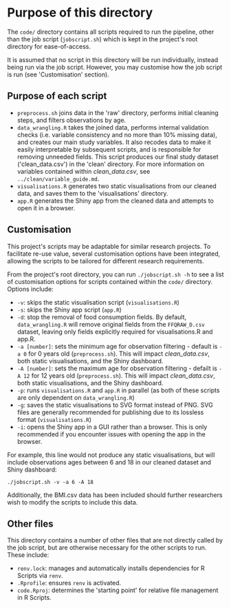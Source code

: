 # Purpose of this directory

The `code/` directory contains all scripts required to run the pipeline, other than the job script (`jobscript.sh`) which is kept in the project's root directory for ease-of-access.

It is assumed that no script in this directory will be run individually, instead being run via the job script. However, you may customise how the job script is run (see 'Customisation' section).

## Purpose of each script 
* `preprocess.sh` joins data in the 'raw' directory, performs initial cleaning steps, and filters observations by age.
* `data_wrangling.R` takes the joined data, performs internal validation checks (i.e. variable consistency and no more than 10% missing data), and creates our main study variables. It also recodes data to make it easily interpretable by subsequent scripts, and is responsible for removing unneeded fields. This script produces our final study dataset ('clean_data.csv') in the 'clean' directory. For more information on variables contained within *clean_data.csv*, see `../clean/variable_guide.md`.
* `visualisations.R` generates two static visualisations from our cleaned data, and saves them to the 'visualisations' directory.
* `app.R` generates the Shiny app from the cleaned data and attempts to open it in a browser.

## Customisation

This project's scripts may be adaptable for similar research projects. To facilitate re-use value, several customisation options have been integrated, allowing the scripts to be tailored for different research requirements.

From the project's root directory, you can run `./jobscript.sh -h` to see a list of customisation options for scripts contained within the `code/` directory. Options include:
* `-v`: skips the static visualisation script (`visualisations.R`)
* `-s`: skips the Shiny app script (`app.R`)
* `-d`: stop the removal of food consumption fields. By default, `data_wrangling.R` will remove original fields from the `FFQRAW_D.csv` dataset, leaving only fields explicitly required for visualisations.R and app.R.
* `-a [number]`: sets the minimum age for observation filtering - default is `-a 0` for 0 years old (`preprocess.sh`). This will impact _clean_data.csv_, both static visualisations, and the Shiny dashboard.
* `-A [number]`: sets the maximum age for observation filtering - defailt is `-A 12` for 12 years old (`preprocess.sh`). This will impact _clean_data.csv_, both static visualisations, and the Shiny dashboard.
* `-p`: runs `visualisations.R` and `app.R` in parallel (as both of these scripts are only dependent on `data_wrangling.R`)
* `-g`: saves the static visualisations to SVG format instead of PNG. SVG files are generally recommended for publishing due to its lossless format (`visualisations.R`)
* `-i`: opens the Shiny app in a GUI rather than a browser. This is only recommended if you encounter issues with opening the app in the browser.

For example, this line would not produce any static visualisations, but will include observations ages between 6 and 18 in our cleaned dataset and Shiny dashboard:
```
./jobscript.sh -v -a 6 -A 18
```

Additionally, the BMI.csv data has been included should further researchers wish to modify the scripts to include this data.

## Other files

This directory contains a number of other files that are not directly called by the job script, but are otherwise necessary for the other scripts to run. These include:
* `renv.lock`: manages and automatically installs dependencies for R Scripts via `renv`.
* `.Rprofile`: ensures `renv` is activated.
* `code.Rproj`: determines the 'starting point' for relative file management in R Scripts.